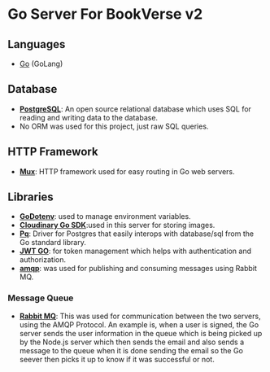# Go Server For BookVerse v2

## Languages

- [Go](https://go.dev) (GoLang)

## Database

- **[PostgreSQL](https://www.postgresql.org)**: An open source relational database which uses SQL for reading and writing data to the database.
- No ORM was used for this project, just raw SQL queries.

## HTTP Framework

- **[Mux](https://github.com/gorilla/mux)**: HTTP framework used for easy routing in Go web servers.

## Libraries

- **[GoDotenv](https://github.com/joho/godotenv)**: used to manage environment variables.
- **[Cloudinary Go SDK](https://cloudinary.com/documentation/go_integration)**:used in this server for storing images.
- **[Pq](https://github.com/lib/pq)**: Driver for Postgres that easily interops with database/sql from the Go standard library.
- **[JWT GO](https://github.com/golang-jwt/jwt)**: for token management which helps with authentication and authorization.
- **[amqp](github.com/streadway/amqp)**: was used for publishing and consuming messages using Rabbit MQ.

### Message Queue

- **[Rabbit MQ](https://www.rabbitmq.com)**: This was used for communication between the two servers, using the AMQP Protocol. An example is, when a user is signed, the Go server sends the user information in the queue which is being picked up by the Node.js server which then sends the email and also sends a message to the queue when it is done sending the email so the Go seever then picks it up to know if it was successful or not.
